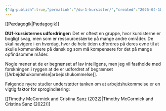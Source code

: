 ```yaml
---
{"dg-publish":true,"permalink":"/du-1-kursister/","created":"2025-04-18T11:24:20.732+02:00","updated":"2025-05-06T12:03:02.717+02:00"}
---
```


[[Pædagogik\|Pædagogik]]

**DU1-kursisternes udfordringer:** Det er oftest en gruppe, hvor kursisterne er bogligt svag, men som er ressourcestærke på mange andre områder. De skal navigere i en hverdag, hvor de hele tiden udfordres på deres evne til at skulle kommunikere på dansk og som må kompensere for det på mange opfindsomme måder. 

Nogle mener at de er begrænset af lav intelligens, men jeg vil fastholde med forskningen i ryggen at de er udfordret af begrænset [[Arbejdshukommelse\|arbejdshukommelse]]. 

Følgende nyere studier understøtter tanken om at arbejdshukommelse er en vigtig faktor for sprogindlæring:

[[Timothy McCormick and Cristina Sanz (2022)\|Timothy McCormick and Cristina Sanz (2022)]]



